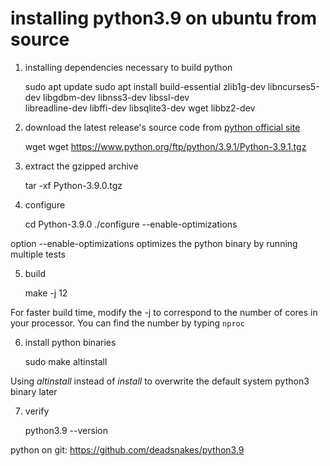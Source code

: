 # installing python3.9 on ubuntu from source

1. installing dependencies necessary to build python

     sudo apt update
     sudo apt install build-essential zlib1g-dev libncurses5-dev libgdbm-dev libnss3-dev libssl-dev \
                      libreadline-dev libffi-dev libsqlite3-dev wget libbz2-dev

2. download the latest release's source code from [python official site](https://www.python.org/downloads/source/)

     wget wget https://www.python.org/ftp/python/3.9.1/Python-3.9.1.tgz

3. extract the gzipped archive

     tar -xf Python-3.9.0.tgz

4. configure

     cd Python-3.9.0
     ./configure --enable-optimizations

option --enable-optimizations optimizes the python binary by running multiple tests

5. build

    make -j 12

For faster build time, modify the -j to correspond to the number of cores in your processor. 
You can find the number by typing `nproc`

6. install python binaries

     sudo make altinstall

Using *altinstall* instead of *install* to overwrite the default system python3 binary later

7. verify

     python3.9 --version

python on git: <https://github.com/deadsnakes/python3.9>
